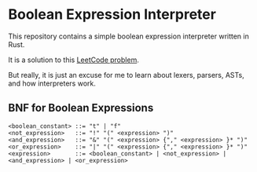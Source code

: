 # Boolean Expression Interpreter

This repository contains a simple boolean expression interpreter written in Rust.

It is a solution to this [LeetCode problem](https://leetcode.com/problems/parsing-a-boolean-expression/).

But really, it is just an excuse for me to learn about lexers, parsers, ASTs, and how interpreters work.

## BNF for Boolean Expressions

```bnf
<boolean_constant> ::= "t" | "f"
<not_expression>   ::= "!" "(" <expression> ")"
<and_expression>   ::= "&" "(" <expression> {"," <expression> }* ")"
<or_expression>    ::= "|" "(" <expression> {"," <expression> }* ")"
<expression>       ::= <boolean_constant> | <not_expression> | <and_expression> | <or_expression>
```
